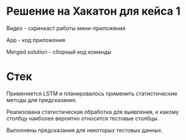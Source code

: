 # Решение на Хакатон для кейса 1
Видео - скринкаст работы мини-приложения

App - код приложения

Merged solution - сборный код команды


# Стек
Применяется LSTM и планировалось применить статистические методы для предсказания.

Реализована статистическая обработка для выявления, к какому столбцу наиболее вероятно относится тестовые столбцы.

Выполнены предсказания для некоторых тестовых данных.
